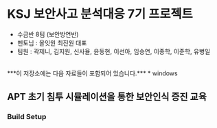 # KSJ 보안사고 분석대응 7기 프로젝트
* 수금반 8팀 (보안방연반)
* 멘토님 : 올잇원 최진원 대표
* 팀원 : 곽제니, 김지원, 신사율, 윤동현, 이선아, 임승연, 이종학, 이준학, 유병일
<br>
***이 저장소에는 다음 자료들이 포함되어 있습니다.***
* windows 

## APT 초기 침투 시뮬레이션을 통한 보안인식 증진 교육


### Build Setup
